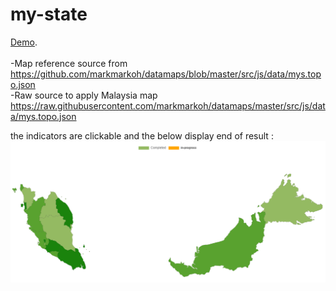 # my-state
[Demo](https://codesandbox.io/s/react-chartjs-2-map-forked-4l24pw?file=/src/geo-map.tsx:0-2267). <br><br>
-Map reference source from https://github.com/markmarkoh/datamaps/blob/master/src/js/data/mys.topo.json <br>
-Raw source to apply Malaysia map https://raw.githubusercontent.com/markmarkoh/datamaps/master/src/js/data/mys.topo.json

the indicators are clickable and the below display end of result :
![alt text](https://github.com/0732sta/my-state/blob/main/example%20chartjs%20map.png?raw=true)
